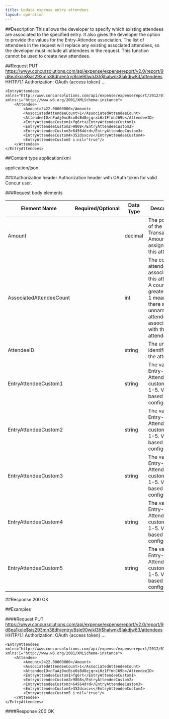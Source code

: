 ```yaml
---
title: Update expense entry attendees
layout: operation
---
```


##Description
This allows the developer to specify which existing attendees are associated to the specified entry. It also gives the developer the option to provide the values for the Entry-Attendee association. The list of attendees in the request will replace any existing associated attendees, so the developer must include all attendees in the request. This function cannot be used to create new attendees.

##Request
    PUT https://www.concursolutions.com/api/expense/expensereport/v2.0/report/9d8ea1kole$sis293mn38dh/entry/8sle90wikl3h$halwnk$lakdjw83/attendees HHTP/1.1
    Authorization: OAuth {access token}
    ...

    <EntryAttendees xmlns="http://www.concursolutions.com/api/expense/expensereport/2012/07" xmlns:i="http://www.w3.org/2001/XMLSchema-instance">
        <Attendee>
            <Amount>2422.00000000</Amount>
            <AssociatedAttendeeCount>1</AssociatedAttendeeCount>
            <AttendeeID>nFaAj0ncBso0sBd8ejqrxLHz1FfmhJ69b</AttendeeID>
            <EntryAttendeeCustom1>fg6rt</EntryAttendeeCustom1>
            <EntryAttendeeCustom2>9808</EntryAttendeeCustom2>
            <EntryAttendeeCustom3>64564drd</EntryAttendeeCustom3>
            <EntryAttendeeCustom4>352dsxcvs</EntryAttendeeCustom4>
            <EntryAttendeeCustom5 i:nil="true"/>
        </Attendee>
    </EntryAttendees>

##Content type
application/xml

application/json

###Authorization header
Authorization header with OAuth token for valid Concur user. 

###Request body elements

|       Element Name      |   Required/Optional  | Data Type | Description |
| ----------------------- | -------------------- | --------- | ----------- |
| Amount                  |                      | decimal   | The portion of the Entry Transaction Amount assigned to this attendee.|
| AssociatedAttendeeCount |                      | int       | The count of attendees associated to this attendee. A count greater than 1 means there are unnamed attendees associated with this attendee.            |
| AttendeeID              |                      | string    | The unique identifier for the attendee.|
| EntryAttendeeCustom1    |                      | string    | The value for Entry-Attendee custom fields 1-5. Varies based on configuration.|
| EntryAttendeeCustom2    |                      | string    | The value for Entry-Attendee custom fields 1-5. Varies based on configuration.|
| EntryAttendeeCustom3    |                      | string    | The value for Entry-Attendee custom fields 1-5. Varies based on configuration.|
| EntryAttendeeCustom4    |                      | string    | The value for Entry-Attendee custom fields 1-5. Varies based on configuration.|
| EntryAttendeeCustom5    |                      | string    | The value for Entry-Attendee custom fields 1-5. Varies based on configuration.|

##Response
    200 OK

##Examples

####Request
    PUT https://www.concursolutions.com/api/expense/expensereport/v2.0/report/9d8ea1kole$sis293mn38dh/entry/8sle90wikl3h$halwnk$lakdjw83/attendees HHTP/1.1
    Authorization: OAuth {access token}
    ...

    <EntryAttendees xmlns="http://www.concursolutions.com/api/expense/expensereport/2012/07" xmlns:i="http://www.w3.org/2001/XMLSchema-instance">
        <Attendee>
            <Amount>2422.00000000</Amount>
            <AssociatedAttendeeCount>1</AssociatedAttendeeCount>
            <AttendeeID>nFaAj0ncBso0sBd8ejqrxLHz1FfmhJ69b</AttendeeID>
            <EntryAttendeeCustom1>fg6rt</EntryAttendeeCustom1>
            <EntryAttendeeCustom2>9808</EntryAttendeeCustom2>
            <EntryAttendeeCustom3>64564drd</EntryAttendeeCustom3>
            <EntryAttendeeCustom4>352dsxcvs</EntryAttendeeCustom4>
            <EntryAttendeeCustom5 i:nil="true"/>
        </Attendee>
    </EntryAttendees>

####Response
    200 OK


[1]: https://developer.concur.com/node/487#reportdetails
[2]: https://developer.concur.com/expense-report/expense-entry-attendee-resource/expense-entry-attendee-resource-get
[3]: https://developer.concur.com/reference/http-codes
